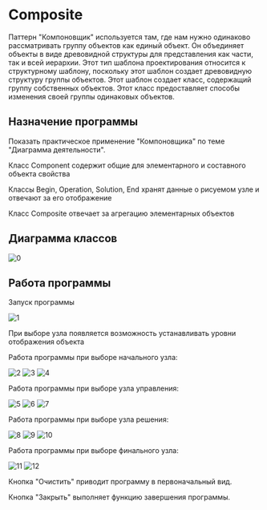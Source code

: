 # Composite
Паттерн "Компоновщик" используется там, где нам нужно одинаково рассматривать группу объектов как единый объект. Он объединяет объекты в виде древовидной структуры для представления как части, так и всей иерархии. Этот тип шаблона проектирования относится к структурному шаблону, поскольку этот шаблон создает древовидную структуру группы объектов. Этот шаблон создает класс, содержащий группу собственных объектов. Этот класс предоставляет способы изменения своей группы одинаковых объектов.
## Назначение программы
Показать практическое применение "Компоновщика" по теме "Диаграмма деятельности".

Класс Component содержит общие для элементарного и составного объекта свойства

Классы Begin, Operation, Solution, End хранят данные о рисуемом узле и отвечают за его отображение

Класс Composite отвечает за агрегацию элементарных объектов
## Диаграмма классов

![0](https://user-images.githubusercontent.com/85245803/121924796-e8ac2c80-cd44-11eb-8a69-d6d7a77ca1e1.png)

## Работа программы
Запуск программы

![1](https://user-images.githubusercontent.com/85245803/121924843-f497ee80-cd44-11eb-8695-dea98637ea8b.png)

При выборе узла появляется возможность устанавливать уровни отображения объекта

Работа программы при выборе начального узла:

![2](https://user-images.githubusercontent.com/85245803/121925007-25782380-cd45-11eb-9ee7-74b9e8dc1335.png)
![3](https://user-images.githubusercontent.com/85245803/121925009-2610ba00-cd45-11eb-9581-56d828bb6f8b.png)
![4](https://user-images.githubusercontent.com/85245803/121925014-2610ba00-cd45-11eb-9d0b-4fe0559ac845.png)

Работа программы при выборе узла управления:

![5](https://user-images.githubusercontent.com/85245803/121925073-34f76c80-cd45-11eb-8662-f3af594bbac1.png)
![6](https://user-images.githubusercontent.com/85245803/121925077-35900300-cd45-11eb-9d74-04dbe7245c92.png)
![7](https://user-images.githubusercontent.com/85245803/121925079-35900300-cd45-11eb-9979-8d82308b83eb.png)

Работа программы при выборе узла решения:

![8](https://user-images.githubusercontent.com/85245803/121925120-3e80d480-cd45-11eb-9149-438551056d81.png)
![9](https://user-images.githubusercontent.com/85245803/121925122-3f196b00-cd45-11eb-8081-92daae65274b.png)
![10](https://user-images.githubusercontent.com/85245803/121925123-3fb20180-cd45-11eb-8968-45195546258c.png)

Работа программы при выборе финального узла:

![11](https://user-images.githubusercontent.com/85245803/121925150-4771a600-cd45-11eb-94e1-3e874b3b8581.png)
![12](https://user-images.githubusercontent.com/85245803/121925152-480a3c80-cd45-11eb-9e6e-0c2d8fb75b56.png)

Кнопка "Очистить" приводит программу в первоначальный вид.

Кнопка "Закрыть" выполняет функцию завершения программы.
